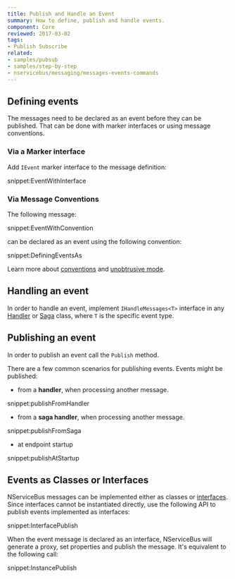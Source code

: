 ```yaml
---
title: Publish and Handle an Event
summary: How to define, publish and handle events.
component: Core
reviewed: 2017-03-02
tags:
- Publish Subscribe
related:
- samples/pubsub
- samples/step-by-step
- nservicebus/messaging/messages-events-commands
---
```



## Defining events

The messages need to be declared as an event before they can be published. That can be done with marker interfaces or using message conventions.


### Via a Marker interface

Add `IEvent` marker interface to the message definition:

snippet:EventWithInterface


### Via Message Conventions

The following message:

snippet:EventWithConvention

can be declared as an event using the following convention:

snippet:DefiningEventsAs

Learn more about [conventions](/nservicebus/messaging/conventions.md) and [unobtrusive mode](/nservicebus/messaging/unobtrusive-mode.md).


## Handling an event

In order to handle an event, implement `IHandleMessages<T>` interface in any [Handler](/nservicebus/handlers) or [Saga](/nservicebus/sagas) class, where `T` is the specific event type.


## Publishing an event

In order to publish an event call the `Publish` method. 

There are a few common scenarios for publishing events. Events might be published:

- from a **handler**, when processing another message.

snippet:publishFromHandler

- from a **saga handler**, when processing another message.

snippet:publishFromSaga

- at endpoint startup

snippet:publishAtStartup


## Events as Classes or Interfaces

NServiceBus messages can be implemented either as classes or [interfaces](/nservicebus/messaging/messages-as-interfaces.md). Since interfaces cannot be instantiated directly, use the following API to publish events implemented as interfaces:

snippet:InterfacePublish

When the event message is declared as an interface, NServiceBus will generate a proxy, set properties and publish the message. It's equivalent to the following call:

snippet:InstancePublish